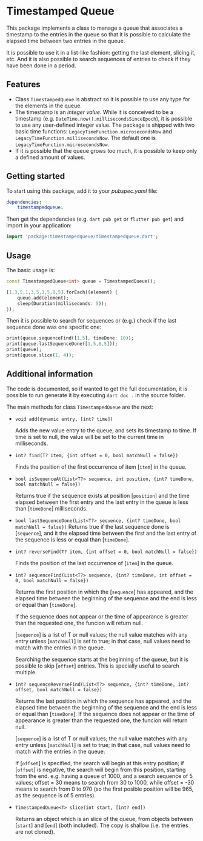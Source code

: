 # Timestamped Queue

This package implements a class to manage a queue that associates a timestamp to the entries in the queue so that it is possible to calculate the elapsed time between two entries in the queue.

It is possible to use it in a list-like fashion: getting the last element, slicing it, etc. And it is also possible to search sequences of entries to check if they have been done in a period.

## Features

- Class `TimestampedQueue` is abstract so it is possible to use any type for the elements in the queue.
- The timestamp is an _integer value_. While it is conceived to be a timestamp (e.g. `DateTime.now().millisecondsSinceEpoch`), it is possible to use any user-defined integer value. The package is shipped with two basic time functions: `LegacyTimeFunction.microsecondsNow` and `LegacyTimeFunction.millisecondsNow`. The default one is `LegacyTimeFunction.microsecondsNow`.
- If it is possible that the queue grows too much, it is possible to keep only a defined amount of values.

## Getting started

To start using this package, add it to your _pubspec.yaml_ file:

```yaml
dependencies:
    timestampedqueue:
```

Then get the dependencies (e.g. `dart pub get` or `flutter pub get`) and import in your application:

```dart
import 'package:timestampedqueue/timestampedqueue.dart';
```

## Usage

The basic usage is:

```dart
const TimestampedQueue<int> queue = TimestampedQueue();

[1,3,5,1,3,5,1,5,8,5].forEach((element) {
    queue.add(element);
    sleep(Duration(milliseconds: 5));
});
```

Then it is possible to search for sequences or (e.g.) check if the last sequence done was one specific one:

```dart
print(queue.sequenceFind([1,5], timeDone: 10));
print(queue.lastSequenceDone([1,5,8,5]));
print(queue);
print(queue.slice(1, 4));
```

## Additional information

The code is documented, so if wanted to get the full documentation, it is possible to run generate it by executing `dart doc .` in the source folder.

The main methods for class `TimestampedQueue` are the next:

- `void add(dynamic entry, [int? time])`

    Adds the new value entry to the queue, and sets its timestamp to time. If time is set to null, the value will be set to the current time in milliseconds.

- `int? find(T? item, {int offset = 0, bool matchNull = false})`
 
    Finds the position of the first occurrence of item \[`item`\] in the queue.

- `bool isSequenceAt(List<T?> sequence, int position, {int? timeDone, bool matchNull = false})`

    Returns true if the sequence exists at position \[`position`\] and the time elapsed between the first entry and the last entry in the queue is less than \[`timeDone`\] milliseconds.

- `bool lastSequenceDone(List<T?> sequence, {int? timeDone, bool matchNull = false})`
    Returns true if the last sequence done is \[`sequence`\], and it the elapsed time between the first and the last entry of the sequence is less or equal than \[`timeDone`\].

- `int? reverseFind(T? item, {int offset = 0, bool matchNull = false})`

    Finds the position of the last occurrence of \[`item`\] in the queue.

- `int? sequenceFind(List<T?> sequence, {int? timeDone, int offset = 0, bool matchNull = false})`

    Returns the first position in which the \[`sequence`\] has appeared, and the elapsed time between the beginning of the sequence and the end is less or equal than \[`timeDone`\]. 

    If the sequence does not appear or the time of appearance is greater than the requested one, the funcion will return null.

    \[`sequence`\] is a list of T or null values; the null value matches with any entry unless \[`matchNull`\] is set to true; in that case, null values need to match with the entries in the queue.

    Searching the sequence starts at the beginning of the queue, but it is possible to skip \[`offset`\] entries. This is specially useful to search multiple.

- `int? sequenceReverseFind(List<T?> sequence, {int? timeDone, int? offset, bool matchNull = false})`

    Returns the last position in which the sequence has appeared, and the elapsed time between the beginning of the sequence and the end is less or equal than \[`timeDone`\]. If the sequence does not appear or the time of appearance is greater than the requested one, the funcion will return null.

    \[`sequence`\] is a list of T or null values; the null value matches with any entry unless \[`matchNull`\] is set to true; in that case, null values need to match with the entries in the queue.

    If \[`offset`\] is specified, the search will begin at this entry position; if \[`offset`\] is negative, the search will begin from this position, starting from the end. e.g. having a queue of 1000, and a search sequence of 5 values; offset = 30 means to search from 30 to 1000, while offset = -30 means to search from 0 to 970 (so the first posible position will be 965, as the sequence is of 5 entries).

- `TimestampedQueue<T> slice(int start, [int? end])`
    
    Returns an object which is an slice of the queue, from objects between \[`start`\] and \[`end`\] (both included). The copy is shallow (i.e. the entries are not cloned).
